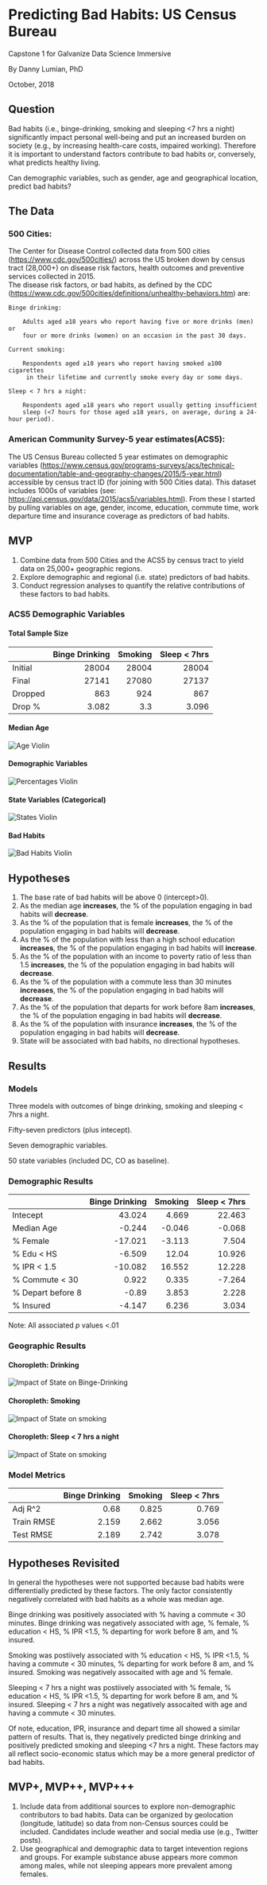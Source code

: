 # Predicting Bad Habits: US Census Bureau
Capstone 1 for Galvanize Data Science Immersive

By Danny Lumian, PhD

October, 2018

## Question
    
Bad habits (i.e., binge-drinking, smoking and sleeping <7 hrs a night) 
significantly impact personal well-being and put an increased burden on society 
(e.g., by increasing health-care costs, impaired working). 
Therefore it is important to understand factors contribute to bad habits 
or, conversely, what predicts healthy living. 

Can demographic variables, such as gender, age and geographical location, predict bad habits?

## The Data

### 500 Cities: 
The Center for Disease Control collected data from 500 cities (https://www.cdc.gov/500cities/) 
across the US broken down by census tract (28,000+) on disease risk factors, 
health outcomes and preventive services collected in 2015.  
The disease risk factors, or bad habits, as defined by the CDC 
(https://www.cdc.gov/500cities/definitions/unhealthy-behaviors.htm) are:

    Binge drinking:

        Adults aged ≥18 years who report having five or more drinks (men) or 
        four or more drinks (women) on an occasion in the past 30 days.

    Current smoking:

        Respondents aged ≥18 years who report having smoked ≥100 cigarettes
         in their lifetime and currently smoke every day or some days.

    Sleep < 7 hrs a night:

        Respondents aged ≥18 years who report usually getting insufficient 
        sleep (<7 hours for those aged ≥18 years, on average, during a 24-hour period).


### American Community Survey-5 year estimates(ACS5): 
The US Census Bureau collected 5 year estimates on demographic variables 
(https://www.census.gov/programs-surveys/acs/technical-documentation/table-and-geography-changes/2015/5-year.html) 
accessible by census tract ID (for joining with 500 Cities data). 
This dataset includes 1000s of variables (see: https://api.census.gov/data/2015/acs5/variables.html). 
From these I started by pulling variables on age, gender, income, education,
commute time, work departure time and insurance coverage as predictors of bad habits. 

## MVP
1. Combine data from 500 Cities and the ACS5 by census tract to yield data on 25,000+ geographic regions.
2. Explore demographic and regional (i.e. state) predictors of bad habits. 
3. Conduct regression analyses to quantify the relative contributions of these factors to bad habits.

### ACS5 Demographic Variables

#### Total Sample Size

|         |   Binge Drinking |   Smoking |   Sleep < 7hrs |
|:--------|-----------------:|----------:|---------------:|
| Initial |        28004     |   28004   |      28004     |
| Final   |        27141     |   27080   |      27137     |
| Dropped |          863     |     924   |        867     |
| Drop %  |            3.082 |       3.3 |          3.096 |

#### Median Age

![Age Violin](fancy_images/Med_Age_Violin.png "Age Violin")

#### Demographic Variables

![Percentages Violin](fancy_images/Demographics_Violin.png "Percentages Violin")

#### State Variables (Categorical)

![States Violin](fancy_images/State_Count_Violin.png "States Violin")

#### Bad Habits

![Bad Habits Violin](fancy_images/Outcome_Violin.png "Bad Habits Violin")

<!---

|                          |   Med_age |   Percent_female |   Edu_less_than_hs_or_GED |   Income_to_pov_rat_lt_1_5 |   Commute_time_lt_30 |   Work_depart_before_8am |   Percent_insured |
|:-------------------------|----------:|-----------------:|--------------------------:|---------------------------:|---------------------:|-------------------------:|------------------:|
| Med_age                  |     1     |            0.089 |                    -0.31  |                     -0.497 |               -0.039 |                    0.047 |             0.353 |
| Percent_female           |     0.089 |            1     |                    -0.006 |                      0.021 |               -0.071 |                   -0.027 |             0.137 |
| Edu_less_than_hs_or_GED  |    -0.31  |           -0.006 |                     1     |                      0.719 |               -0.159 |                    0.248 |            -0.662 |
| Income_to_pov_rat_lt_1_5 |    -0.497 |            0.021 |                     0.719 |                      1     |                0.032 |                   -0.104 |            -0.579 |
| Commute_time_lt_30       |    -0.039 |           -0.071 |                    -0.159 |                      0.032 |                1     |                   -0.022 |             0.04  |
| Work_depart_before_8am   |     0.047 |           -0.027 |                     0.248 |                     -0.104 |               -0.022 |                    1     |            -0.127 |
| Percent_insured          |     0.353 |            0.137 |                    -0.662 |                     -0.579 |                0.04  |                   -0.127 |             1     |
--->

## Hypotheses 

1. The base rate of bad habits will be above 0 (intercept>0).
1. As the median age <b>increases</b>,
    the % of the population engaging in bad habits will <b>decrease</b>.
1. As the % of the population that is female <b>increases</b>, 
    the % of the population engaging in bad habits will <b>decrease</b>.
1. As the % of the population with less than a high school education <b>increases</b>,
    the % of the population engaging in bad habits will <b>increase</b>. 
1. As the % of the population with an income to poverty ratio of less than 1.5 <b>increases</b>,
    the % of the population engaging in bad habits will <b>decrease</b>.
1. As the % of the population with a commute less than 30 minutes <b>increases</b>,
    the % of the population engaging in bad habits will <b>decrease</b>.  
1. As the % of the population that departs for work before 8am <b>increases</b>,
    the % of the population engaging in bad habits will <b>decrease</b>.
1. As the % of the population with insurance <b>increases</b>,
    the % of the population engaging in bad habits will <b>decrease</b>.
1. State will be associated with bad habits,
    no directional hypotheses.   

## Results

### Models
Three models with outcomes of binge drinking, smoking and sleeping < 7hrs a night.

Fifty-seven predictors (plus intecept).

Seven demographic variables.

50 state variables (included DC, CO as baseline). 

### Demographic Results

|                   |   Binge Drinking |   Smoking |   Sleep < 7hrs |
|:------------------|-----------------:|----------:|---------------:|
| Intecept          |           43.024 |     4.669 |         22.463 |
| Median Age        |           -0.244 |    -0.046 |         -0.068 |
| % Female          |          -17.021 |    -3.113 |          7.504 |
| % Edu < HS        |           -6.509 |    12.04  |         10.926 |
| % IPR < 1.5       |          -10.082 |    16.552 |         12.228 |
| % Commute < 30    |            0.922 |     0.335 |         -7.264 |
| % Depart before 8 |           -0.89  |     3.853 |          2.228 |
| % Insured         |           -4.147 |     6.236 |          3.034 |
Note: All associated *p* values <.01

### Geographic Results

#### Choropleth: Drinking

![Impact of State on Binge-Drinking](images/choromap.png "Binge Drinking By State")

#### Choropleth: Smoking

![Impact of State on smoking](images_smoking/choromap.png "Smoking By State")

#### Choropleth: Sleep < 7 hrs a night

![Impact of State on smoking](images_sleep/choromap.png "Sleep By State")

### Model Metrics

|            |   Binge Drinking |   Smoking |   Sleep < 7hrs |
|:-----------|-----------------:|----------:|---------------:|
| Adj R^2    |            0.68  |     0.825 |          0.769 |
| Train RMSE |            2.159 |     2.662 |          3.056 |
| Test RMSE  |            2.189 |     2.742 |          3.078 |

## Hypotheses Revisited

In general the hypotheses were not supported because bad habits were differentially predicted by these factors.
The only factor consistently negatively correlated with bad habits as a whole was median age.

Binge drinking was positively associated with % having a commute < 30 minutes.
Binge drinking was negatively associated with age, % female, % education < HS, % IPR <1.5, % departing for work before 8 am, and % insured. 

Smoking was postiively associated with % education < HS, % IPR <1.5, % having a commute < 30 minutes, % departing for work before 8 am, and % insured.
Smoking was negatively assocaited with age and % female.

Sleeping < 7 hrs a night was postiively associated with % female, % education < HS, % IPR <1.5, % departing for work before 8 am, and % insured.
Sleeping < 7 hrs a night was negatively assocaited with age and having a commute < 30 minutes.

Of note, education, IPR, insurance and depart time all showed a similar pattern of results. 
That is, they negatively predicted binge drinking and positively predicted smoking and sleeping <7 hrs a night.
These factors may all reflect socio-economic status which may be a more general predictor of bad habits. 


## MVP+, MVP++, MVP+++
1. Include data from additional sources to explore non-demographic contributors to bad habits. 
    Data can be organized by geolocation (longitude, latitude) so data from non-Census sources could be included. 
    Candidates include weather and social  media use (e.g., Twitter posts). 
1. Use geographical and demographic data to target intevention regions and groups. 
    For example substance abuse appears more common among males, while not sleeping appears more prevalent among females.  

<!---
                        STATS MODEL RESULTS FOR BINGE DRINKING


#### Goldfeldquandt Test
```python
all_cols = list(df.columns)
all_cols.remove('Data_Value')
all_columns = "+".join(all_cols)
my_formula = "y~" + all_columns
results1 = smf.ols(my_formula, data=df).fit()
print(results1.summary2())

f_stat, p_val, inc_dec = het_goldfeldquandt(results1.resid, results1.model.exog)
print(f'For model 1 het goldfeldquandt test, the f stat is {f_stat} and the p value is {p_val}')
```
For model 1 het goldfeldquandt test, the f stat is 0.855 and the p value is 0.999

#### Variance Inflation Factors
```python
vif_df = add_constant(df.drop(['Data_Value'], axis=1))
vifs = pd.Series([variance_inflation_factor(vif_df.values, i) 
               for i in range(vif_df.shape[1])], 
              index=vif_df.columns)
```
|   count |   mean |    std |   min |   25% |   50% |   75% |     max |
|--------:|-------:|-------:|------:|------:|------:|------:|--------:|
|      58 |  9.852 | 61.175 | 1.018 | 1.194 | 1.476 | 1.868 | 467.641 |

    * Note: Constant has VIF of 467.641, next highest value is CA at 7.16

### Comparing Models

| Model            |       alpha |   test_mean_rmse |   test_r2 |   train_mean_rmse |
|:-----------------|------------:|-----------------:|----------:|------------------:|
| LinearRegression |             |            2.189 |     0.68  |             2.159 |
| Lasso            | 0.00431261  |            2.222 |     0.666 |             2.198 |
| Ridge            | 0.120338    |            2.189 |     0.68  |             2.159 |
| ElasticNet       | 0.00862522  |            2.374 |     0.62  |             2.348 |
| LassoLars        | 3.04196e-06 |            2.189 |     0.68  |             2.159 |
    
    * Note: Ridge performed best (marginally better than Linear and LassoLars)
    * For simplicties sake and since performance was comparable, interpreting linear regression



                       Results: Ordinary least squares
=============================================================================
Model:                 OLS                 Adj. R-squared:        0.683      
Dependent Variable:    Data_Value          AIC:                   118955.3556
Date:                  2018-10-11 09:49    BIC:                   119431.4661
No. Observations:      27141               Log-Likelihood:        -59420.    
Df Model:              57                  F-statistic:           1029.      
Df Residuals:          27083               Prob (F-statistic):    0.00       
R-squared:             0.684               Scale:                 4.6779     
-----------------------------------------------------------------------------
                          Coef.   Std.Err.     t     P>|t|   [0.025   0.975] 
-----------------------------------------------------------------------------
Intercept                 43.0240   0.2839  151.5449 0.0000  42.4676  43.5805
Med_age                   -0.2442   0.0023 -108.2575 0.0000  -0.2486  -0.2397
Percent_female           -17.0208   0.3036  -56.0723 0.0000 -17.6157 -16.4258
Edu_less_than_hs_or_GED   -6.5088   0.1337  -48.6979 0.0000  -6.7708  -6.2468
Income_to_pov_rat_lt_1_5 -10.0818   0.1293  -77.9829 0.0000 -10.3352  -9.8284
Commute_time_lt_30         0.9218   0.0997    9.2498 0.0000   0.7265   1.1171
Work_depart_before_8am    -0.8901   0.1498   -5.9410 0.0000  -1.1837  -0.5964
Percent_insured           -4.1470   0.2384  -17.3959 0.0000  -4.6142  -3.6797
StateAbbr_AK               1.0501   0.3041    3.4529 0.0006   0.4540   1.6462
StateAbbr_AL              -3.1932   0.1440  -22.1824 0.0000  -3.4754  -2.9111
StateAbbr_AR              -2.1077   0.2165   -9.7344 0.0000  -2.5321  -1.6833
StateAbbr_AZ              -1.7574   0.1078  -16.2978 0.0000  -1.9687  -1.5460
StateAbbr_CA               0.4513   0.0891    5.0666 0.0000   0.2767   0.6259
StateAbbr_CT               0.3161   0.1695    1.8647 0.0622  -0.0162   0.6484
StateAbbr_DC               4.4628   0.1858   24.0195 0.0000   4.0986   4.8270
StateAbbr_DE              -0.4836   0.4503   -1.0740 0.2828  -1.3661   0.3989
StateAbbr_FL               0.4411   0.1043    4.2284 0.0000   0.2367   0.6456
StateAbbr_GA              -1.1485   0.1330   -8.6337 0.0000  -1.4093  -0.8878
StateAbbr_HI               1.5089   0.1663    9.0714 0.0000   1.1829   1.8350
StateAbbr_IA               2.8384   0.1792   15.8378 0.0000   2.4871   3.1896
StateAbbr_ID              -1.7362   0.2772   -6.2630 0.0000  -2.2796  -1.1929
StateAbbr_IL               4.4343   0.1044   42.4840 0.0000   4.2298   4.6389
StateAbbr_IN              -0.2244   0.1274   -1.7620 0.0781  -0.4741   0.0252
StateAbbr_KS              -1.6146   0.1512  -10.6797 0.0000  -1.9110  -1.3183
StateAbbr_KY               0.4746   0.1581    3.0024 0.0027   0.1647   0.7844
StateAbbr_LA               0.8081   0.1407    5.7452 0.0000   0.5324   1.0838
StateAbbr_MA               2.3470   0.1336   17.5646 0.0000   2.0851   2.6089
StateAbbr_MD               0.1649   0.1769    0.9326 0.3510  -0.1817   0.5116
StateAbbr_ME               2.1837   0.4910    4.4472 0.0000   1.2212   3.1461
StateAbbr_MI               2.4779   0.1176   21.0723 0.0000   2.2474   2.7084
StateAbbr_MN               2.3427   0.1488   15.7460 0.0000   2.0511   2.6343
StateAbbr_MO               0.5331   0.1339    3.9804 0.0001   0.2706   0.7956
StateAbbr_MS              -4.0015   0.2657  -15.0622 0.0000  -4.5223  -3.4808
StateAbbr_MT               3.5052   0.3409   10.2818 0.0000   2.8370   4.1734
StateAbbr_NC              -1.0991   0.1147   -9.5859 0.0000  -1.3239  -0.8744
StateAbbr_ND               6.3824   0.4412   14.4663 0.0000   5.5177   7.2472
StateAbbr_NE               3.7230   0.1715   21.7045 0.0000   3.3868   4.0592
StateAbbr_NH               1.2377   0.3266    3.7897 0.0002   0.5975   1.8778
StateAbbr_NJ              -0.6440   0.1521   -4.2333 0.0000  -0.9422  -0.3458
StateAbbr_NM              -2.6670   0.1725  -15.4577 0.0000  -3.0051  -2.3288
StateAbbr_NV              -0.2836   0.1420   -1.9965 0.0459  -0.5620  -0.0052
StateAbbr_NY               1.0692   0.1024   10.4374 0.0000   0.8684   1.2700
StateAbbr_OH               1.4381   0.1144   12.5689 0.0000   1.2138   1.6623
StateAbbr_OK              -3.4399   0.1315  -26.1661 0.0000  -3.6976  -3.1822
StateAbbr_OR               1.9667   0.1444   13.6211 0.0000   1.6837   2.2497
StateAbbr_PA               2.7584   0.1228   22.4542 0.0000   2.5176   2.9992
StateAbbr_RI              -0.2184   0.2350   -0.9292 0.3528  -0.6790   0.2423
StateAbbr_SC               1.0494   0.1878    5.5880 0.0000   0.6813   1.4175
StateAbbr_SD              -0.0050   0.3018   -0.0167 0.9867  -0.5966   0.5865
StateAbbr_TN              -4.1143   0.1274  -32.2820 0.0000  -4.3641  -3.8645
StateAbbr_TX              -0.2139   0.0933   -2.2911 0.0220  -0.3968  -0.0309
StateAbbr_UT              -6.1145   0.1650  -37.0655 0.0000  -6.4378  -5.7911
StateAbbr_VA              -0.4207   0.1277   -3.2945 0.0010  -0.6710  -0.1704
StateAbbr_VT               3.0200   0.6580    4.5893 0.0000   1.7302   4.3098
StateAbbr_WA               0.6583   0.1272    5.1738 0.0000   0.4089   0.9076
StateAbbr_WI               4.7052   0.1373   34.2590 0.0000   4.4360   4.9744
StateAbbr_WV              -4.4025   0.4693   -9.3813 0.0000  -5.3223  -3.4827
StateAbbr_WY              -2.5011   0.5478   -4.5654 0.0000  -3.5749  -1.4273
-----------------------------------------------------------------------------
Omnibus:                1632.186          Durbin-Watson:             0.969   
Prob(Omnibus):          0.000             Jarque-Bera (JB):          7251.938
Skew:                   0.058             Prob(JB):                  0.000   
Kurtosis:               5.530             Condition No.:             1917    
=============================================================================
* The condition number is large (2e+03). This might indicate
strong multicollinearity or other numerical problems.





                            STATS MODELS RESULTS FOR SMOKING
Table for VIF data
|   count |   mean |    std |   min |   25% |   50% |   75% |     max |
|--------:|-------:|-------:|------:|------:|------:|------:|--------:|
|      58 |  9.846 | 61.126 | 1.018 | 1.194 | 1.475 | 1.869 | 467.264 |
                     Results: Ordinary least squares
=========================================================================
Model:                 OLS               Adj. R-squared:      0.829      
Dependent Variable:    Data_Value        AIC:                 130223.6801
Date:                  2018-10-11 10:52  BIC:                 130699.6600
No. Observations:      27080             Log-Likelihood:      -65054.    
Df Model:              57                F-statistic:         2298.      
Df Residuals:          27022             Prob (F-statistic):  0.00       
R-squared:             0.829             Scale:               7.1623     
-------------------------------------------------------------------------
                          Coef.  Std.Err.    t     P>|t|   [0.025  0.975]
-------------------------------------------------------------------------
Intercept                 4.6686   0.3515  13.2802 0.0000  3.9796  5.3577
Med_age                  -0.0455   0.0028 -16.2626 0.0000 -0.0509 -0.0400
Percent_female           -3.1133   0.3758  -8.2842 0.0000 -3.8499 -2.3767
Edu_less_than_hs_or_GED  12.0400   0.1655  72.7296 0.0000 11.7155 12.3645
Income_to_pov_rat_lt_1_5 16.5517   0.1601 103.3589 0.0000 16.2378 16.8656
Commute_time_lt_30        0.3347   0.1235   2.7115 0.0067  0.0928  0.5767
Work_depart_before_8am    3.8534   0.1856  20.7631 0.0000  3.4897  4.2172
Percent_insured           6.2355   0.2952  21.1224 0.0000  5.6569  6.8141
StateAbbr_AK              2.1735   0.3764   5.7752 0.0000  1.4359  2.9112
StateAbbr_AL              2.0262   0.1784  11.3588 0.0000  1.6766  2.3758
StateAbbr_AR              1.3947   0.2680   5.2044 0.0000  0.8694  1.9199
StateAbbr_AZ             -2.2705   0.1336 -16.9925 0.0000 -2.5324 -2.0086
StateAbbr_CA             -4.3827   0.1104 -39.7041 0.0000 -4.5991 -4.1664
StateAbbr_CT             -1.0020   0.2099  -4.7747 0.0000 -1.4133 -0.5907
StateAbbr_DC              2.0291   0.2300   8.8231 0.0000  1.5783  2.4799
StateAbbr_DE              1.4991   0.5572   2.6907 0.0071  0.4071  2.5912
StateAbbr_FL              0.1718   0.1292   1.3297 0.1836 -0.0815  0.4251
StateAbbr_GA              0.4294   0.1647   2.6071 0.0091  0.1066  0.7522
StateAbbr_HI             -2.8087   0.2059 -13.6403 0.0000 -3.2122 -2.4051
StateAbbr_IA              0.5591   0.2223   2.5155 0.0119  0.1234  0.9947
StateAbbr_ID             -2.6323   0.3431  -7.6730 0.0000 -3.3048 -1.9599
StateAbbr_IL             -0.5457   0.1293  -4.2196 0.0000 -0.7991 -0.2922
StateAbbr_IN              2.6572   0.1577  16.8484 0.0000  2.3480  2.9663
StateAbbr_KS              1.7631   0.1872   9.4205 0.0000  1.3963  2.1299
StateAbbr_KY              5.8774   0.1957  30.0391 0.0000  5.4939  6.2609
StateAbbr_LA              1.3212   0.1741   7.5872 0.0000  0.9799  1.6626
StateAbbr_MA             -0.5996   0.1654  -3.6241 0.0003 -0.9238 -0.2753
StateAbbr_MD              4.3992   0.2189  20.0957 0.0000  3.9701  4.8282
StateAbbr_ME             -0.4886   0.6076  -0.8042 0.4213 -1.6795  0.7023
StateAbbr_MI              4.6716   0.1457  32.0616 0.0000  4.3860  4.9572
StateAbbr_MN              0.3974   0.1842   2.1575 0.0310  0.0364  0.7584
StateAbbr_MO              4.6563   0.1659  28.0618 0.0000  4.3311  4.9815
StateAbbr_MS              2.2316   0.3288   6.7877 0.0000  1.5872  2.8761
StateAbbr_MT              1.5391   0.4219   3.6482 0.0003  0.7122  2.3660
StateAbbr_NC              0.6692   0.1424   4.6985 0.0000  0.3900  0.9484
StateAbbr_ND              0.2827   0.5460   0.5178 0.6046 -0.7874  1.3528
StateAbbr_NE              2.0089   0.2123   9.4619 0.0000  1.5928  2.4251
StateAbbr_NH              1.1727   0.4041   2.9017 0.0037  0.3806  1.9649
StateAbbr_NJ             -0.9644   0.1883  -5.1212 0.0000 -1.3335 -0.5953
StateAbbr_NM             -1.0176   0.2136  -4.7647 0.0000 -1.4361 -0.5990
StateAbbr_NV              1.2437   0.1762   7.0598 0.0000  0.8984  1.5890
StateAbbr_NY             -2.1224   0.1269 -16.7248 0.0000 -2.3711 -1.8737
StateAbbr_OH              4.0209   0.1417  28.3797 0.0000  3.7432  4.2986
StateAbbr_OK              2.8191   0.1629  17.3088 0.0000  2.4999  3.1383
StateAbbr_OR              0.1085   0.1793   0.6053 0.5450 -0.2429  0.4600
StateAbbr_PA              0.7801   0.1522   5.1266 0.0000  0.4818  1.0783
StateAbbr_RI             -0.7858   0.2909  -2.7019 0.0069 -1.3559 -0.2158
StateAbbr_SC              0.7885   0.2330   3.3841 0.0007  0.3318  1.2451
StateAbbr_SD              2.0042   0.3766   5.3223 0.0000  1.2661  2.7423
StateAbbr_TN              3.5036   0.1578  22.2032 0.0000  3.1943  3.8129
StateAbbr_TX             -2.3916   0.1157 -20.6775 0.0000 -2.6183 -2.1649
StateAbbr_UT             -6.8090   0.2045 -33.2936 0.0000 -7.2099 -6.4082
StateAbbr_VA              1.6579   0.1581  10.4865 0.0000  1.3480  1.9678
StateAbbr_VT             -1.9388   0.8143  -2.3811 0.0173 -3.5348 -0.3428
StateAbbr_WA             -1.3456   0.1578  -8.5269 0.0000 -1.6548 -1.0363
StateAbbr_WI              1.9494   0.1700  11.4650 0.0000  1.6161  2.2827
StateAbbr_WV              5.3304   0.5807   9.1792 0.0000  4.1922  6.4686
StateAbbr_WY              4.4863   0.6779   6.6179 0.0000  3.1575  5.8150
-------------------------------------------------------------------------
Omnibus:               2318.082        Durbin-Watson:           1.097    
Prob(Omnibus):         0.000           Jarque-Bera (JB):        15200.369
Skew:                  0.064           Prob(JB):                0.000    
Kurtosis:              6.668           Condition No.:           1916     
=========================================================================


| Model            |       alpha |   test_mean_rmse |   test_r2 |   train_mean_rmse |
|:-----------------|------------:|-----------------:|----------:|------------------:|
| LinearRegression |             |            2.742 |     0.825 |             2.662 |
| Lasso            | 0.0160878   |            2.854 |     0.809 |             2.778 |
| Ridge            | 1.27505     |            2.742 |     0.825 |             2.662 |
| ElasticNet       | 0.0321757   |            3.214 |     0.758 |             3.151 |
| LassoLars        | 3.60756e-05 |            2.742 |     0.825 |             2.663 |
Running Linear Regression

                                    
                                    RESULTS FOR STATS MODEL SLEEP


Table for VIF data
|   count |   mean |    std |   min |   25% |   50% |   75% |     max |
|--------:|-------:|-------:|------:|------:|------:|------:|--------:|
|      58 |  9.852 | 61.176 | 1.018 | 1.194 | 1.476 | 1.868 | 467.643 |
                     Results: Ordinary least squares
=========================================================================
Model:                 OLS               Adj. R-squared:      0.773      
Dependent Variable:    Data_Value        AIC:                 137681.9692
Date:                  2018-10-11 11:37  BIC:                 138158.0711
No. Observations:      27137             Log-Likelihood:      -68783.    
Df Model:              57                F-statistic:         1624.      
Df Residuals:          27079             Prob (F-statistic):  0.00       
R-squared:             0.774             Scale:               9.3332     
-------------------------------------------------------------------------
                          Coef.  Std.Err.    t     P>|t|   [0.025  0.975]
-------------------------------------------------------------------------
Intercept                22.4630   0.4010  56.0115 0.0000 21.6770 23.2491
Med_age                  -0.0675   0.0032 -21.1757 0.0000 -0.0737 -0.0612
Percent_female            7.5038   0.4288  17.4995 0.0000  6.6633  8.3443
Edu_less_than_hs_or_GED  10.9263   0.1888  57.8722 0.0000 10.5563 11.2964
Income_to_pov_rat_lt_1_5 12.2285   0.1826  66.9647 0.0000 11.8706 12.5865
Commute_time_lt_30       -7.2640   0.1408 -51.6037 0.0000 -7.5400 -6.9881
Work_depart_before_8am    2.2277   0.2116  10.5259 0.0000  1.8128  2.6425
Percent_insured           3.0339   0.3367   9.0097 0.0000  2.3739  3.6940
StateAbbr_AK              6.9540   0.4296  16.1883 0.0000  6.1121  7.7960
StateAbbr_AL             11.0201   0.2033  54.1972 0.0000 10.6216 11.4186
StateAbbr_AR              6.2188   0.3058  20.3333 0.0000  5.6193  6.8182
StateAbbr_AZ              3.9554   0.1523  25.9647 0.0000  3.6568  4.2540
StateAbbr_CA              4.4240   0.1258  35.1612 0.0000  4.1774  4.6706
StateAbbr_CT              7.0686   0.2395  29.5175 0.0000  6.5992  7.5380
StateAbbr_DC              4.8788   0.2624  18.5901 0.0000  4.3644  5.3932
StateAbbr_DE             11.7243   0.6360  18.4349 0.0000 10.4778 12.9709
StateAbbr_FL              6.3991   0.1474  43.4239 0.0000  6.1103  6.6880
StateAbbr_GA             10.6788   0.1879  56.8309 0.0000 10.3105 11.0471
StateAbbr_HI             17.6684   0.2350  75.1981 0.0000 17.2079 18.1289
StateAbbr_IA              1.5479   0.2531   6.1149 0.0000  1.0517  2.0441
StateAbbr_ID              1.5403   0.3916   3.9337 0.0001  0.7728  2.3078
StateAbbr_IL              4.7174   0.1474  31.9969 0.0000  4.4284  5.0063
StateAbbr_IN              8.0199   0.1799  44.5745 0.0000  7.6672  8.3726
StateAbbr_KS              2.4760   0.2136  11.5945 0.0000  2.0574  2.8946
StateAbbr_KY              7.7798   0.2233  34.8462 0.0000  7.3422  8.2174
StateAbbr_LA              6.8661   0.1987  34.5577 0.0000  6.4767  7.2555
StateAbbr_MA              6.5409   0.1887  34.6554 0.0000  6.1710  6.9108
StateAbbr_MD             10.9887   0.2498  43.9880 0.0000 10.4991 11.4784
StateAbbr_ME              1.8319   0.6936   2.6412 0.0083  0.4725  3.1913
StateAbbr_MI             10.0676   0.1661  60.6122 0.0000  9.7420 10.3932
StateAbbr_MN              1.7488   0.2102   8.3215 0.0000  1.3369  2.1607
StateAbbr_MO              5.3478   0.1892  28.2683 0.0000  4.9770  5.7186
StateAbbr_MS             10.0499   0.3753  26.7816 0.0000  9.3144 10.7854
StateAbbr_MT              1.4430   0.4815   2.9967 0.0027  0.4992  2.3869
StateAbbr_NC              4.8802   0.1620  30.1325 0.0000  4.5627  5.1976
StateAbbr_ND              1.4816   0.6232   2.3774 0.0174  0.2601  2.7031
StateAbbr_NE              3.2705   0.2423  13.4985 0.0000  2.7956  3.7454
StateAbbr_NH              6.2629   0.4613  13.5765 0.0000  5.3587  7.1671
StateAbbr_NJ             11.0366   0.2149  51.3619 0.0000 10.6154 11.4578
StateAbbr_NM              2.2071   0.2437   9.0563 0.0000  1.7294  2.6847
StateAbbr_NV              7.1295   0.2006  35.5352 0.0000  6.7363  7.5228
StateAbbr_NY              7.6972   0.1447  53.1941 0.0000  7.4136  7.9808
StateAbbr_OH              9.8279   0.1616  60.8114 0.0000  9.5111 10.1447
StateAbbr_OK              6.1968   0.1857  33.3714 0.0000  5.8329  6.5608
StateAbbr_OR              1.7302   0.2039   8.4833 0.0000  1.3304  2.1299
StateAbbr_PA              8.5708   0.1735  49.3939 0.0000  8.2307  8.9109
StateAbbr_RI              9.1854   0.3320  27.6704 0.0000  8.5348  9.8361
StateAbbr_SC              8.6563   0.2653  32.6327 0.0000  8.1364  9.1762
StateAbbr_SD             -0.4677   0.4263  -1.0972 0.2726 -1.3033  0.3679
StateAbbr_TN              7.0134   0.1800  38.9590 0.0000  6.6605  7.3662
StateAbbr_TX              3.4091   0.1319  25.8559 0.0000  3.1507  3.6676
StateAbbr_UT              3.4736   0.2330  14.9072 0.0000  3.0168  3.9303
StateAbbr_VA              9.0425   0.1804  50.1339 0.0000  8.6890  9.3961
StateAbbr_VT             -1.0352   0.9295  -1.1137 0.2654 -2.8570  0.7867
StateAbbr_WA              3.2776   0.1800  18.2066 0.0000  2.9248  3.6305
StateAbbr_WI              5.3605   0.1940  27.6322 0.0000  4.9803  5.7408
StateAbbr_WV              9.1678   0.6629  13.8306 0.0000  7.8686 10.4671
StateAbbr_WY              4.1458   0.7738   5.3577 0.0000  2.6291  5.6626
-------------------------------------------------------------------------
Omnibus:                260.580         Durbin-Watson:            0.750  
Prob(Omnibus):          0.000           Jarque-Bera (JB):         283.417
Skew:                   0.209           Prob(JB):                 0.000  
Kurtosis:               3.276           Condition No.:            1917   
=========================================================================
* The condition number is large (2e+03). This might indicate
strong multicollinearity or other numerical problems.


-->